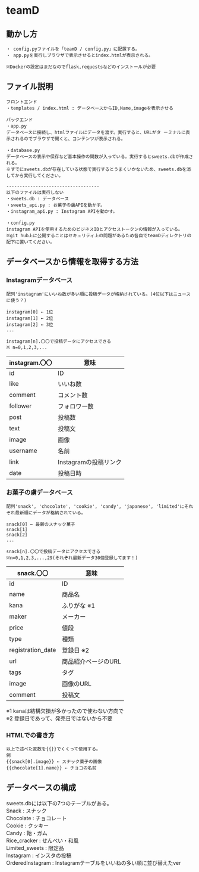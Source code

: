 # teamD

## 動かし方
    ・ config.pyファイルを「teamD / config.py」に配置する。
    ・ app.pyを実行しブラウザで表示させるとindex.htmlが表示される。

    ※Dockerの設定はまだなのでflask,requestsなどのインストールが必要


## ファイル説明
    フロントエンド
    ・templates / index.html : データベースからID,Name,imageを表示させる

    バックエンド
    ・app.py
    データベースに接続し、htmlファイルにデータを渡す。実行すると、URLがタ ーミナルに表示されるのでブラウザで開くと、コンテンツが表示される。

    ・database.py
    データベースの表示や保存など基本操作の関数が入っている。実行するとsweets.dbが作成される。
    ※すでにsweets.dbが存在している状態で実行するとうまくいかないため、sweets.dbを消してから実行してください。

    -----------------------------------
    以下のファイルは実行しない
    ・sweets.db : データベース
    ・sweets_api.py : お菓子の虜APIを動かす。
    ・instagram_api.py : Instagram APIを動かす。    

    ・config.py
    instagram APIを使用するためのビジネスIDとアクセストークンの情報が入っている。
    ※git hub上に公開することはセキュリティ上の問題があるため各自でteamDディレクトリの配下に置いてください。 

## データベースから情報を取得する方法

### Instagramデータベース
    配列'instagram'にいいね数が多い順に投稿データが格納されている。(4位以下はニュースに使う？)

    instagram[0] ← 1位
    instagram[1] ← 2位
    instagram[2] ← 3位
    ...

    instagram[n].〇〇で投稿データにアクセスできる
    ※ n=0,1,2,3,...

|  instagram.〇〇  | 意味 |
| ---- | ---- |
|id | ID |
|like | いいね数 |
|comment | コメント数 |
|follower| フォロワー数 |
|post| 投稿数 |
|text| 投稿文|
|image| 画像 |
|username| 名前 |
|link| Instagramの投稿リンク |
|date| 投稿日時 |

### お菓子の虜データベース
    配列'snack', 'chocolate', 'cookie', 'candy', 'japanese', 'limited'にそれぞれ最新順にデータが格納されている。

    snack[0] ← 最新のスナック菓子
    snack[1]  
    snack[2]  
    ...

    snack[n].〇〇で投稿データにアクセスできる
    ※n=0,1,2,3,...,29(それぞれ最新データ30個登録してます！)




|  snack.〇〇  | 意味 |
| ---- | ---- |
|id | ID |
|name | 商品名 |
|kana | ふりがな ※1 |
|maker | メーカー |
|price | 値段 |
|type | 種類 |
|registration_date | 登録日 ※2 |
|url | 商品紹介ページのURL |
|tags | タグ |
|image | 画像のURL |
|comment | 投稿文 |

※1 kanaは結構欠損が多かったので使わない方向で<br>
※2 登録日であって、発売日ではないから不要<br>

### HTMLでの書き方
    以上で述べた変数を{{}}でくくって使用する。
    例
    {{snack[0].image}} ← スナック菓子の画像
    {{chocolate[1].name}} ← チョコの名前

## データベースの構成
sweets.dbには以下の7つのテーブルがある。<br>
Snack : スナック<br>
Chocolate : チョコレート<br>
Cookie : クッキー<br>
Candy : 飴・ガム<br>
Rice_cracker : せんべい・和風<br>
Limited_sweets : 限定品<br>
Instagram : インスタの投稿<br>
OrderedInstagram : Instagramテーブルをいいねの多い順に並び替えたver






